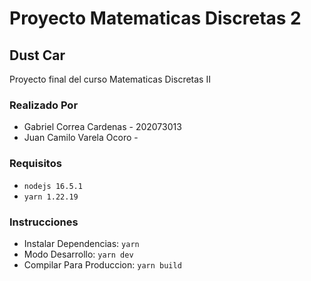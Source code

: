 # Proyecto Matematicas Discretas 2

## Dust Car

Proyecto final del curso Matematicas Discretas II

### Realizado Por

- Gabriel Correa Cardenas - 202073013
- Juan Camilo Varela Ocoro - 

### Requisitos

- `nodejs 16.5.1`
- `yarn 1.22.19`

### Instrucciones

- Instalar Dependencias: `yarn`
- Modo Desarrollo: `yarn dev`
- Compilar Para Produccion: `yarn build`

